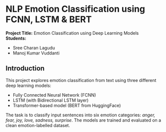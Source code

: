 #  NLP Emotion Classification using FCNN, LSTM & BERT

**Project Title:** Emotion Classification using Deep Learning Models  
**Students:**  
- Sree Charan Lagudu  
- Manoj Kumar Vuddanti

##  Introduction
This project explores emotion classification from text using three different deep learning models:
- Fully Connected Neural Network (FCNN)
- LSTM (with Bidirectional LSTM layer)
- Transformer-based model (BERT from HuggingFace)

The task is to classify input sentences into six emotion categories: *anger, fear, joy, love, sadness, surprise*. The models are trained and evaluated on a clean emotion-labelled dataset.
